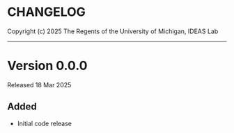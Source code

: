 # CHANGELOG

Copyright (c) 2025 The Regents of the University of Michigan, IDEAS Lab

***************

# Version 0.0.0

Released 18 Mar 2025

## Added

- Initial code release

